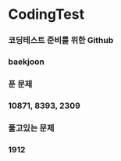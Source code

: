 # CodingTest
### 코딩테스트 준비를 위한 Github
### baekjoon
### 푼 문제
### 10871, 8393, 2309

### 풀고있는 문제
### 1912
